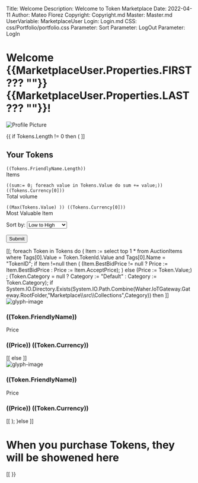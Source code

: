 Title: Welcome
Description: Welcome to Token Marketplace
Date: 2022-04-11
Author: Mateo Florez
Copyright: Copyright.md
Master: Master.md 
UserVariable: MarketplaceUser
Login: Login.md
CSS: css/Portfolio/portfolio.css
Parameter: Sort
Parameter: LogOut
Parameter: LogIn

<div style='display:none'>
{{
	if MarketplaceUser = null then 
	(
	TemporaryRedirect("Login.md?from=Portfolio.md")
	)
	else if LogOut then
	(
		MarketplaceUser := null;
		TemporaryRedirect("Login.md?from=Portfolio.md");
	)
	else if LogIn then
	( 
		LogIn:=False;
		
	)
}}
{{
	Order := empty(Sort) ? "Value" : Str(Sort);
	if Order = "Value ASC" then
		Tokens := select *
		from
			NeuroFeatureTokens
		where 
			OwnerJid = MarketplaceUser.Properties.JID
		order by
			Value ASC;
	if Order = "Value DESC" then
		Tokens := select *
		from
			NeuroFeatureTokens
		where 
			OwnerJid = MarketplaceUser.Properties.JID
		order by
			Value DESC;
	if Order = "Name ASC" then
		Tokens := select *
		from
			NeuroFeatureTokens
		where 
			OwnerJid = MarketplaceUser.Properties.JID
		order by
			FriendlyName ASC;
	if Order = "Name DESC" then
			Tokens := select *
		from
			NeuroFeatureTokens
		where 
			OwnerJid = MarketplaceUser.Properties.JID
		order by
			FriendlyName DESC;
	if Order = "Value" then
		Tokens := select *
		from
			NeuroFeatureTokens
		where 
			OwnerJid = MarketplaceUser.Properties.JID
		order by
			Value;
	
	LogDebug("Checking if a POST has been made.");
	
	if exists(Posted) then 
	(
		LogDebug("Destroying Marketplaceuser.");
		Destroy(MarketplaceUser);

		LogDebug("Redirecting to login page.");
		TemporaryRedirect("Login.md?from=Portfolio.md");
	)
	
}}
</div>

<div class="hero-image">
   <div class="hero-text">
    	<h1>Welcome {{MarketplaceUser.Properties.FIRST ??? ""}} {{MarketplaceUser.Properties.LAST ??? ""}}!</h1>
		<img class="profile-img" src="{{MarketplaceUser.Attachments.Url}}" alt="Profile Picture"/>
    </div>
</div>


{{
if Tokens.Length != 0 then 
(
]]<div>
	<div class="token-basic-info header">
	<h2>Your Tokens</h3>
		<div class="collection-stats">
			<p><code>((Tokens.FriendlyName.Length))</code></br> Items</p>
			<p><code>((sum:= 0; foreach value in Tokens.Value do sum += value;)) ((Tokens.Currency[0]))</code></br> Total volume</p>
			<p><code>((Max(Tokens.Value) )) ((Tokens.Currency[0]))</code></br>Most Valuable Item</p>
		</div>
	</div>
<div class="sort-bar">
	<form action="?Sort=">
		<label for="tokens">Sort by:</label>
		<select name="Sort" id="sort">
		<optgroup label="Price">
			<option value="Value ASC">Low to High</option>
			<option value="Value DESC">High to Low</option>
		</optgroup>
		<optgroup label="Name">
			<option value="Name ASC">Ascending</option>
			<option value="Name DESC">Descending</option>
		</optgroup>
		</select>
		<br><br>
		<input type="submit" value="Submit">
	</form>
</div>
</div>
<div class="zone grid-wrapper">[[;
foreach Token in Tokens
do
(
Item := select top 1 * from AuctionItems where Tags[0].Value = Token.TokenId.Value and Tags[0].Name = "TokenID";
if Item !=null then
	( (Item.BestBidPrice != null ? Price := Item.BestBidPrice : Price := Item.AcceptPrice); )
else 
	(Price := Token.Value;) ;
(Token.Category = null ? Category := "Default" : Category := Token.Category);
if System.IO.Directory.Exists(System.IO.Path.Combine(Waher.IoTGateway.Gateway.RootFolder,"Marketplace\\src\\Collections",Category)) then
	]]<div class="box token_zone" onclick="location.href='https://mateo.lab.tagroot.io/Marketplace/src/Collections/((Category))/PortfolioTokenView.md?TokenId=((Token.TokenId))'">
	<img src="data:image/png;base64,((Base64Encode(Token.Glyph) ))" alt="glyph-image"/>
	<div class= "box-token-description">
	<h3><strong>((Token.FriendlyName))</strong></h3>
	Price
	<h3>((Price)) ((Token.Currency))</h3> 
	</div>
	</div>
	[[
else 
	]]<div class="box token_zone" onclick="location.href='https://mateo.lab.tagroot.io/Marketplace/src/Collections/Default/PortfolioTokenView.md?TokenId=((Token.TokenId))'">
	<img src="data:image/png;base64,((Base64Encode(Token.Glyph) ))" alt="glyph-image"/>
	<div class= "box-token-description">
	<h3><strong>((Token.FriendlyName))</strong></h3>
	Price
	<h3>((Price)) ((Token.Currency))</h3>
	</div>
	</div>
	[[
);
)else
	]]<div class="token_zone">
		<h1>When you purchase Tokens, they will be showened here</h1>
	</div>
	[[
}}
</div>